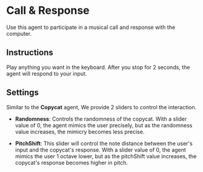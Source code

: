 # Call & Response

Use this agent to participate in a musical call and response with the computer.

## Instructions
Play anything you want in the keyboard. After you stop for 2 seconds, the agent will respond to your input.

## Settings
Similar to the **Copycat** agent, We provide 2 sliders to control the interaction.

- **Randomness**: Controls the randomness of the copycat. With a slider value of 0, the agent mimics the user precisely, but as the randomness value increases, the mimicry becomes less precise.

- **PitchShift**: This slider will control the note distance between the user's input and the copycat's response. With a slider value of 0, the agent mimics the user 1 octave lower, but as the pitchShift value increases, the copycat's response becomes higher in pitch.

